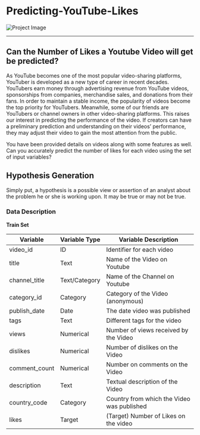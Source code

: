 # Predicting-YouTube-Likes
 
![Project Image](https://www.techinexpert.com/wp-content/uploads/2019/05/buy-youtube-likes_dd9e56d7-2c6e-457f-b8a9-0a25d4913999.jpg)

---

## Can the Number of Likes a Youtube Video will get be predicted?
As YouTube becomes one of the most popular video-sharing platforms, YouTuber is developed as a new type of career in recent decades. YouTubers earn money through advertising revenue from YouTube videos, sponsorships from companies, merchandise sales, and donations from their fans. In order to maintain a stable income, the popularity of videos become the top priority for YouTubers. Meanwhile, some of our friends are YouTubers or channel owners in other video-sharing platforms. This raises our interest in predicting the performance of the video. If creators can have a preliminary prediction and understanding on their videos’ performance, they may adjust their video to gain the most attention from the public.
 
You have been provided details on videos along with some features as well. Can you accurately predict the number of likes for each video using the set of input variables?

## Hypothesis Generation
Simply put, a hypothesis is a possible view or assertion of an analyst about the problem he or she is working upon. It may be true or may not be true.

### Data Description
**Train Set** 

|Variable |Variable Type |Variable Description |
| -------- | ------------- | -------------------- |
| video_id |	ID           	| Identifier for each video |
| title   	| Text          |	Name of the Video on Youtube |
| channel_title |	Text/Category |	Name of the Channel on Youtube |
| category_id	| Category |	Category of the Video (anonymous)|
publish_date	| Date |	The date video was published |
|tags |	Text	| Different tags for the video |
| views |	Numerical |	Number of views received by the Video |
| dislikes	| Numerical	| Number of dislikes on the Video |
| comment_count |	Numerical	| Number on comments on the Video |
| description |	Text	| Textual description of the Video |
| country_code |	Category	| Country from which the Video was published |
| likes	| Target	| (Target) Number of Likes on the video |

